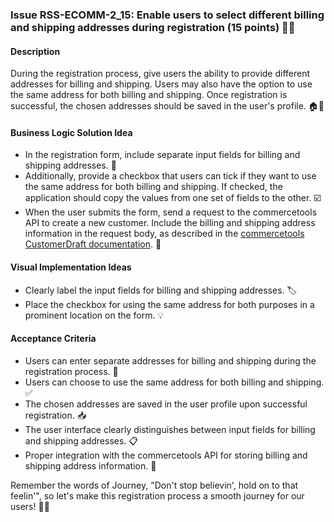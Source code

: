 ### Issue RSS-ECOMM-2_15: Enable users to select different billing and shipping addresses during registration (15 points) 🛒📝

#### Description

During the registration process, give users the ability to provide different addresses for billing and shipping. Users may also have the option to use the same address for both billing and shipping. Once registration is successful, the chosen addresses should be saved in the user's profile. 🏠💼

#### Business Logic Solution Idea

- In the registration form, include separate input fields for billing and shipping addresses. 📝
- Additionally, provide a checkbox that users can tick if they want to use the same address for both billing and shipping. If checked, the application should copy the values from one set of fields to the other. ☑️
- When the user submits the form, send a request to the commercetools API to create a new customer. Include the billing and shipping address information in the request body, as described in the [commercetools CustomerDraft documentation](https://docs.commercetools.com/api/projects/customers#ctp:api:type:CustomerDraft). 🚀

#### Visual Implementation Ideas

- Clearly label the input fields for billing and shipping addresses. 🏷️
- Place the checkbox for using the same address for both purposes in a prominent location on the form. 💡

#### Acceptance Criteria

- Users can enter separate addresses for billing and shipping during the registration process. 🛒
- Users can choose to use the same address for both billing and shipping. ✅
- The chosen addresses are saved in the user profile upon successful registration. 📥
- The user interface clearly distinguishes between input fields for billing and shipping addresses. 📋
- Proper integration with the commercetools API for storing billing and shipping address information. 🔗

Remember the words of Journey, "Don't stop believin', hold on to that feelin'", so let's make this registration process a smooth journey for our users! 🎸🎶
